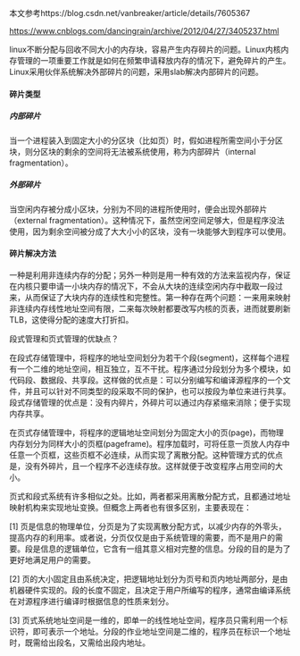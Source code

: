 本文参考https://blog.csdn.net/vanbreaker/article/details/7605367

https://www.cnblogs.com/dancingrain/archive/2012/04/27/3405237.html

linux不断分配与回收不同大小的内存块，容易产生内存碎片的问题。Linux内核内存管理的一项重要工作就是如何在频繁申请释放内存的情况下，避免碎片的产生。Linux采用伙伴系统解决外部碎片的问题，采用slab解决内部碎片的问题。

#### 碎片类型
##### 内部碎片
当一个进程装入到固定大小的分区块（比如页）时，假如进程所需空间小于分区块，则分区块的剩余的空间将无法被系统使用，称为内部碎片（internal fragmentation）。
##### 外部碎片
当空闲内存被分成小区块，分别为不同的进程所使用时，便会出现外部碎片（external fragmentation）。这种情况下，虽然空闲空间足够大，但是程序没法使用，因为剩余空间被分成了大大小小的区块，没有一块能够大到程序可以使用。

#### 碎片解决方法
一种是利用非连续内存的分配；另外一种则是用一种有效的方法来监视内存，保证在内核只要申请一小块内存的情况下，不会从大块的连续空闲内存中截取一段过来，从而保证了大块内存的连续性和完整性。第一种存在两个问题：一来用来映射非连续内存线性地址空间有限，二来每次映射都要改写内核的页表，进而就要刷新TLB，这使得分配的速度大打折扣。

段式管理和页式管理的优缺点？

在段式存储管理中，将程序的地址空间划分为若干个段(segment)，这样每个进程有一个二维的地址空间，相互独立，互不干扰。程序通过分段划分为多个模块，如代码段、数据段、共享段。这样做的优点是：可以分别编写和编译源程序的一个文件，并且可以针对不同类型的段采取不同的保护，也可以按段为单位来进行共享。段式存储管理的优点是：没有内碎片，外碎片可以通过内存紧缩来消除；便于实现内存共享。

在页式存储管理中，将程序的逻辑地址空间划分为固定大小的页(page)，而物理内存划分为同样大小的页框(pageframe)。程序加载时，可将任意一页放人内存中任意一个页框，这些页框不必连续，从而实现了离散分配。这种管理方式的优点是，没有外碎片，且一个程序不必连续存放。这样就便于改变程序占用空间的大小。

页式和段式系统有许多相似之处。比如，两者都采用离散分配方式，且都通过地址映射机构来实现地址变换。但概念上两者也有很多区别，主要表现在： 

[1] 页是信息的物理单位，分页是为了实现离散分配方式，以减少内存的外零头，提高内存的利用率。或者说，分页仅仅是由于系统管理的需要，而不是用户的需要。段是信息的逻辑单位，它含有一组其意义相对完整的信息。分段的目的是为了更好地满足用户的需要。

[2] 页的大小固定且由系统决定，把逻辑地址划分为页号和页内地址两部分，是由机器硬件实现的。段的长度不固定，且决定于用户所编写的程序，通常由编译系统在对源程序进行编译时根据信息的性质来划分。

[3] 页式系统地址空间是一维的，即单一的线性地址空间，程序员只需利用一个标识符，即可表示一个地址。分段的作业地址空间是二维的，程序员在标识一个地址时，既需给出段名，又需给出段内地址。